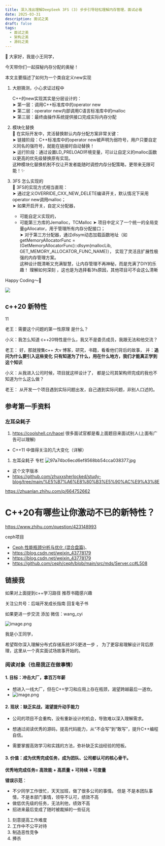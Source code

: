 ```yaml
---
title: 深入浅出理解DeepSeek 3FS (3) 步步引导轻松理解内存管理，面试必看
date: 2025-03-31
description: 面试之美
draft: false
tags:
  - 面试之美
  - 架构之美
  - 源码之美
---
```


🌟 大家好，我是小王同学，

今天带你们一起探秘内存分配的奥秘！

本文主要描述了如何为一个类自定义new实现

1. 大胆猜测，小心求证过程中  
      
    C++的new实现其实是分层设计的：  
    ➤ 第一层：调用C++标准库中的operator new  
    ➤ 第二层：operator new内部调用C语言标准库中的malloc  
    ➤ 第三层：最终由操作系统提供接口完成实际内存分配  
    
    
2. 模块化替换  
    🔧 在实际开发中，灵活替换默认内存分配方案非常关键：  
    ➤ 链接阶段：C++标准库中的operator new被声明为弱符号，用户只要自定义同名的强符号，就能在链接时自动替换！  
    ➤ 运行阶段：通过设置LD_PRELOAD环境变量，可以让自定义的malloc函数以更高的优先级替换原有实现。  
    这种模块化替换机制不仅让开发者能随时调控内存分配策略，更带来无限可能！✨
    
3. 3FS 怎么实现的  
    🚀 3FS的实现方式相当直观：  
    ➤ 通过定义OVERRIDE_CXX_NEW_DELETE编译开关，默认情况下采用operator new调用malloc；  
    ➤ 如果开启开关，自定义分配器，
	- 可能自定义实现的，
	- 可能第三方库的Jemalloc，TCMalloc
    ➤ 项目中定义了一个统一的全局变量gAllocator，用于管理所有内存分配接口；  
    ➤ 对于第三方分配器，通过dlsym动态加载函数地址（如getMemoryAllocatorFunc = (GetMemoryAllocatorFunc)::dlsym(mallocLib, GET_MEMORY_ALLOCATOR_FUNC_NAME)），
    实现了灵活且扩展性极强的内存管理方案。  
    这种设计既清晰又充满智慧，让内存管理不再神秘，而是充满了DIY的乐趣！
    理解如何深刻 ，这也是为选择看3fs原因，其他项目可不会这么清晰

Happy Coding～💖

![](https://money-1256465252.cos.ap-beijing.myqcloud.com/2025/20250401152333.png)



## c++20 新特性
11

老王：需要这个问题的第一性原理 是什么？

小义：我怎么知道 c++20特性是什么，我又不是委员成员，我跟无法和他交流？

老王：
好，那就搜集c++ 大v 博客，研究，书籍，看看他们背后的故事，
并：**追问为什么要引入这些变化**
**只有知道为了什么，用在什么地方，我们才能真正学到这个知识**

小义：从我进入公司时候，项目就这样设计了，
      都是公司其架构师完成的我也不知道为什么这么做？
  
老王： 从开发一个项目遇到实际问题出发，自己遇到实际问题，非别人口述的。








## 参考第一手资料

### 左耳朵耗子

1. https://coolshell.cn/haoel 很多面试官都是看上面题目来面试别人(上面有广告可以理解)
- C++11 中值得关注的几大变化（详解）
1. 左耳朵耗子 专栏 
![97a74bc6ecd6ef8568bb54cca038377.jpg](https://money-1256465252.cos.ap-beijing.myqcloud.com/2025/97a74bc6ecd6ef8568bb54cca038377.jpg)

- 这个文字版本
- https://github.com/zhuxxsherlocked/study-blog/tree/main/%E5%B7%A6%E8%80%B3%E5%90%AC%E9%A3%8E


https://zhuanlan.zhihu.com/p/664752662
# C++20有哪些让你激动不已的新特性？
https://www.zhihu.com/question/423148993



ceph项目
-  [Ceph 性能瓶颈分析与优化 (混合盘篇)](https://my.oschina.net/u/4565392/blog/5130265)、
- https://blog.csdn.net/weixin_43778179
- https://blog.csdn.net/weixin_43778179
- https://github.com/ceph/ceph/blob/main/src/mds/Server.cc#L508

## 链接我 


如果对上面提到c++学习路径 推荐书籍感兴趣 

关注公共号：后端开发成长指南  回复电子书 

如果更进一步交流 添加 微信：wang_cyi


![image.png](https://money-1256465252.cos.ap-beijing.myqcloud.com/2025/20250331222159.png)


我是小王同学，

希望帮你深入理解分布式存储系统3FS更进一步 ，
为了更容易理解设计背后原理，这里从一个真实面试场故事开始的。

### 阅读对象（也是我正在做事情）

#### **1. 目标：冲击大厂，拿百万年薪**

- 想进入一线大厂，但在C++学习和应用上存在瓶颈，渴望跨越最后一道坎。
- ![image.png](https://money-1256465252.cos.ap-beijing.myqcloud.com/2025/20250401094551.png)


    
#### **2. 现状：缺乏实战，渴望提升动手能力**

- 公司的项目不会重构，没有重新设计的机会，导致难以深入理解需求。
    
- 想通过阅读优秀的源码，提高代码能力，从“不会写”到“敢写”，提升C++编程自信。
    
- 需要掌握高效学习和实践的方法，弥补缺乏实战经验的短板。

####  3. 价值：成为优秀完成任务，成为团队、公司都认可的核心骨干。

**优秀地完成任务= 高效能 + 高质量 + 可持续 + 可度量**

 **错误示范**：
- 不少同学工作很忙，天天加班，做了很多公司的事情。
  但是 不是本团队事情，不是本部门事情，领导不认可，绩效不高
- 做低优先级的任务，无法利他，绩效不高
- 招进来最后变成了随时被裁掉的一些征兆
1.  刻意提高工作难度
2. 工作中不公平对待
3. 制造恶性竞争
4. 捧杀